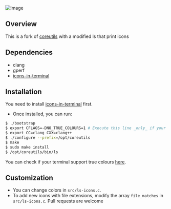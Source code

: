![image](image/ls.jpg)

## Overview

This is a fork of [coreutils](https://github.com/coreutils/coreutils) with a modified ls that print icons  

## Dependencies

- clang
- gperf
- [icons-in-terminal](https://github.com/sebastiencs/icons-in-terminal)  

## Installation

You need to install [icons-in-terminal](https://github.com/sebastiencs/icons-in-terminal) first.
- Once installed, you can run:
```bash
$ ./bootstrap
$ export CFLAGS=-DNO_TRUE_COLOURS=1 # Execute this line _only_ if your terminal doesn't support true colours
$ export CC=clang CXX=clang++
$ ./configure --prefix=/opt/coreutils
$ make
$ sudo make install
$ /opt/coreutils/bin/ls
```
You can check if your terminal support true colours [here](https://gist.github.com/XVilka/8346728#now-supporting-truecolour).

## Customization

- You can change colors in `src/ls-icons.c`.
- To add new icons with file extensions, modify the array `file_matches` in `src/ls-icons.c`. Pull requests are welcome

